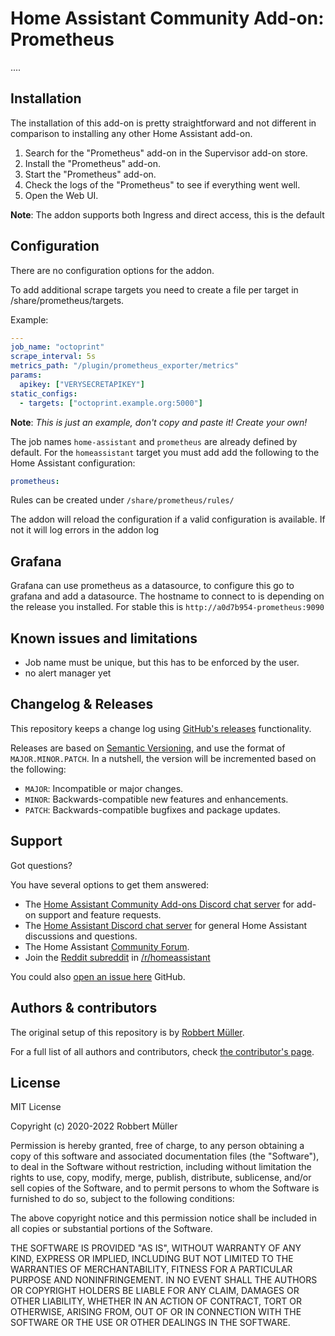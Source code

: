 # Home Assistant Community Add-on: Prometheus

....

## Installation

The installation of this add-on is pretty straightforward and not different in
comparison to installing any other Home Assistant add-on.

1. Search for the "Prometheus" add-on in the Supervisor add-on store.
1. Install the "Prometheus" add-on.
1. Start the "Prometheus" add-on.
1. Check the logs of the "Prometheus" to see if everything went well.
1. Open the Web UI.

**Note**: The addon supports both Ingress and direct access, this is the default

## Configuration

There are no configuration options for the addon.

To add additional scrape targets you need to create a file per target in /share/prometheus/targets.

Example:

```yaml
---
job_name: "octoprint"
scrape_interval: 5s
metrics_path: "/plugin/prometheus_exporter/metrics"
params:
  apikey: ["VERYSECRETAPIKEY"]
static_configs:
  - targets: ["octoprint.example.org:5000"]
```

**Note**: _This is just an example, don't copy and paste it! Create your own!_

The job names `home-assistant` and `prometheus` are already defined by default.
For the `homeassistant` target you must add add the following to
the Home Assistant configuration:

```yaml
prometheus:
```

Rules can be created under `/share/prometheus/rules/`

The addon will reload the configuration if a valid configuration is available.
If not it will log errors in the addon log

## Grafana

Grafana can use prometheus as a datasource, to configure this go to grafana
and add a datasource.
The hostname to connect to is depending on the release you installed.
For stable this is `http://a0d7b954-prometheus:9090`

## Known issues and limitations

- Job name must be unique, but this has to be enforced by the user.
- no alert manager yet

## Changelog & Releases

This repository keeps a change log using [GitHub's releases][releases]
functionality.

Releases are based on [Semantic Versioning][semver], and use the format
of `MAJOR.MINOR.PATCH`. In a nutshell, the version will be incremented
based on the following:

- `MAJOR`: Incompatible or major changes.
- `MINOR`: Backwards-compatible new features and enhancements.
- `PATCH`: Backwards-compatible bugfixes and package updates.

## Support

Got questions?

You have several options to get them answered:

- The [Home Assistant Community Add-ons Discord chat server][discord] for add-on
  support and feature requests.
- The [Home Assistant Discord chat server][discord-ha] for general Home
  Assistant discussions and questions.
- The Home Assistant [Community Forum][forum].
- Join the [Reddit subreddit][reddit] in [/r/homeassistant][reddit]

You could also [open an issue here][issue] GitHub.

## Authors & contributors

The original setup of this repository is by [Robbert Müller][mjrider].

For a full list of all authors and contributors,
check [the contributor's page][contributors].

## License

MIT License

Copyright (c) 2020-2022 Robbert Müller

Permission is hereby granted, free of charge, to any person obtaining a copy
of this software and associated documentation files (the "Software"), to deal
in the Software without restriction, including without limitation the rights
to use, copy, modify, merge, publish, distribute, sublicense, and/or sell
copies of the Software, and to permit persons to whom the Software is
furnished to do so, subject to the following conditions:

The above copyright notice and this permission notice shall be included in all
copies or substantial portions of the Software.

THE SOFTWARE IS PROVIDED "AS IS", WITHOUT WARRANTY OF ANY KIND, EXPRESS OR
IMPLIED, INCLUDING BUT NOT LIMITED TO THE WARRANTIES OF MERCHANTABILITY,
FITNESS FOR A PARTICULAR PURPOSE AND NONINFRINGEMENT. IN NO EVENT SHALL THE
AUTHORS OR COPYRIGHT HOLDERS BE LIABLE FOR ANY CLAIM, DAMAGES OR OTHER
LIABILITY, WHETHER IN AN ACTION OF CONTRACT, TORT OR OTHERWISE, ARISING FROM,
OUT OF OR IN CONNECTION WITH THE SOFTWARE OR THE USE OR OTHER DEALINGS IN THE
SOFTWARE.

[contributors]: https://github.com/hassio-addons/addon-Prometheus/graphs/contributors
[discord-ha]: https://discord.gg/c5DvZ4e
[discord]: https://discord.me/hassioaddons
[forum]: https://example.net
[mjrider]: https://github.com/mjrider
[issue]: https://github.com/hassio-addons/addon-prometheus/issues
[reddit]: https://reddit.com/r/homeassistant
[releases]: https://github.com/hassio-addons/addon-prometheus/releases
[semver]: http://semver.org/spec/v2.0.0.htm
